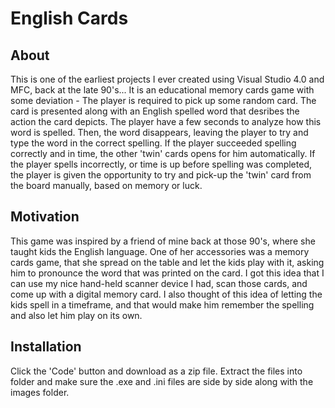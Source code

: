# English Cards
## About
This is one of the earliest projects I ever created using Visual Studio 4.0 and MFC, back at the late 90's...
It is an educational memory cards game with some deviation - 
The player is required to pick up some random card.
The card is presented along with an English spelled word that desribes the action the card depicts.
The player have a few seconds to analyze how this word is spelled.
Then, the word disappears, leaving the player to try and type the word in the correct spelling.
If the player succeeded spelling correctly and in time, the other 'twin' cards opens for him automatically.
If the player spells incorrectly, or time is up before spelling was completed, the player is given the opportunity
to try and pick-up the 'twin' card from the board manually, based on memory or luck.

## Motivation
This game was inspired by a friend of mine back at those 90's, where she taught kids the English language.
One of her accessories was a memory cards game, that she spread on the table and let the kids play with it,
asking him to pronounce the word that was printed on the card.
I got this idea that I can use my nice hand-held scanner device I had, scan those cards,
and come up with a digital memory card. I also thought of this idea of letting the kids spell in a timeframe,
and that would make him remember the spelling and also let him play on its own.

## Installation
Click the 'Code' button and download as a zip file.
Extract the files into folder and make sure the .exe and .ini files are side by side along with the images folder.
